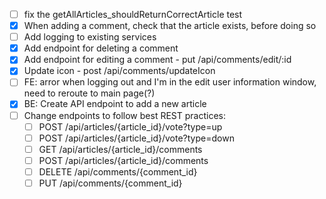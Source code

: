- [ ] fix the getAllArticles_shouldReturnCorrectArticle test
- [x] When adding a comment, check that the article exists, before doing so
- [ ] Add logging to existing services
- [x] Add endpoint for deleting a comment
- [x] Add endpoint for editing a comment - put /api/comments/edit/:id
- [x] Update icon - post /api/comments/updateIcon
- [ ] FE: arror when logging out and I'm in the edit user information window, need to reroute to main page(?)
- [x] BE: Create API endpoint to add a new article
- [ ] Change endpoints to follow best REST practices:
    - [ ] POST /api/articles/{article_id}/vote?type=up
    - [ ] POST /api/articles/{article_id}/vote?type=down
    - [ ] GET /api/articles/{article_id}/comments
    - [ ] POST /api/articles/{article_id}/comments
    - [ ] DELETE /api/comments/{comment_id}
    - [ ] PUT  /api/comments/{comment_id}
